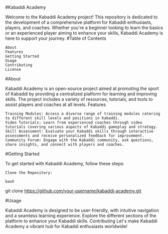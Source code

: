#Kabaddi Academy

Welcome to the Kabaddi Academy project! This repository is dedicated to the development of a comprehensive platform for Kabaddi enthusiasts, players, and coaches. Whether you're a beginner looking to learn the basics or an experienced player aiming to enhance your skills, Kabaddi Academy is here to support your journey.
#Table of Contents

    About
    Features
    Getting Started
    Usage
    Contributing
    License

#About

Kabaddi Academy is an open-source project aimed at promoting the sport of Kabaddi by providing a centralized platform for learning and improving skills. The project includes a variety of resources, tutorials, and tools to assist players and coaches at all levels.
Features

    Training Modules: Access a diverse range of training modules catering to different skill levels and positions in Kabaddi.
    Video Tutorials: Learn from experienced coaches through video tutorials covering various aspects of Kabaddi gameplay and strategy.
    Skill Assessment: Evaluate your Kabaddi skills through interactive assessments and receive personalized feedback for improvement.
    Community Forum: Engage with the Kabaddi community, ask questions, share insights, and connect with players and coaches.

#Getting Started

To get started with Kabaddi Academy, follow these steps:

    Clone the Repository:

    bash

git clone https://github.com/your-username/kabaddi-academy.git



#Usage

Kabaddi Academy is designed to be user-friendly, with intuitive navigation and a seamless learning experience. Explore the different sections of the platform to enhance your Kabaddi skills.
Contributing
Let's make Kabaddi Academy a vibrant hub for Kabaddi enthusiasts worldwide!

